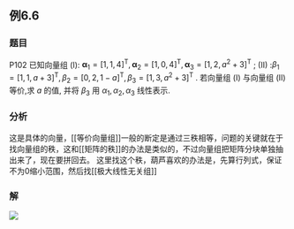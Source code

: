 ## 例6.6
### 题目
P102 已知向量组 (I): ${\mathbf{\alpha }}_{1} = {\lbrack 1,1,4\rbrack }^{\mathrm{T}},{\mathbf{\alpha }}_{2} = {\lbrack 1,0,4\rbrack }^{\mathrm{T}},{\mathbf{\alpha }}_{3} = {\lbrack 1,2,{a}^{2} + 3\rbrack }^{\mathrm{T}}$ ; 
(II) :${\beta }_{1} = {\lbrack 1,1, a + 3\rbrack }^{\mathrm{T}},{\beta }_{2} = {\lbrack 0,2,1 - a\rbrack }^{\mathrm{T}},{\beta }_{3} = {\lbrack 1,3,{a}^{2} + 3\rbrack }^{\mathrm{T}}$ .
若向量组 (I) 与向量组 (II) 等价,求 $a$ 的值, 并将 ${\beta }_{3}$ 用 ${\alpha }_{1},{\alpha }_{2},{\alpha }_{3}$ 线性表示.
### 分析
这是具体的向量，[[等价向量组]]一般的断定是通过三秩相等，问题的关键就在于找向量组的秩，这和[[矩阵的秩]]的办法是类似的，不过向量组把矩阵分块单独抽出来了，现在要拼回去。
这里找这个秩，葫芦喜欢的办法是，先算行列式，保证不为0缩小范围，然后找[[极大线性无关组]]
### 解
![](https://img.hwenyi.live/202410191201889.webp)
